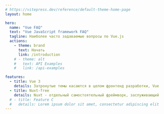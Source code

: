 ```yaml
---
# https://vitepress.dev/reference/default-theme-home-page
layout: home

hero:
  name: "Vue FAQ"
  text: "Vue JavaScript framework FAQ"
  tagline: Наиболее часто задаваемые вопросы по Vue.js
  actions:
    - theme: brand
      text: Начать
      link: /introduction
    # - theme: alt
    #   text: API Examples
    #   link: /api-examples

features:
  - title: Vue 3
    details: Затронутые темы касаются в целом фронтенд разработки, Vue 3 и его экосистемы последних лет
  - title: Nuxt-free
    details: Nuxt - отдельный самостоятельный фреймворк, заслуживающий свой собственный FAQ
  # - title: Feature C
  #   details: Lorem ipsum dolor sit amet, consectetur adipiscing elit
---
```

